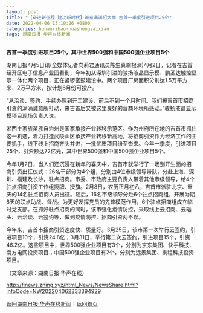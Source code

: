 ```yaml
---
layout: post
title: "【奋进新征程 建功新时代】诚意满满招大商 吉首一季度引进项目25个"
date: 2022-04-06 13:19:26 +0800
categories: hunanribao·huashengzaixian
tags: 湖南日报·华声在线新闻
---
```

<p><strong>吉首一季度引进项目25个，其中世界500强和中国500强企业项目5个</strong></p>
 <p>湖南日报4月5日讯(全媒体记者向莉君通讯员陈生真喻根深)4月2日，记者在吉首经开区电子信息产业园看到，今年初从深圳引进的骏扬液晶显示模、鹏圣达触控显示一体化两个项目，正在紧锣密鼓建设中。两个项目厂房面积分别达1.5万平方米、2万平方米，按计划6月份可投产。 </p>
 <p>“从洽谈、签约、手续办理到开工建设，前后不到一个月时间。我们被吉首市招商引资的满满诚意所打动，来吉首后又被这里良好的营商环境所感动。”骏扬液晶显示模项目现场负责人说。 </p>
 <p>湘西土家族苗族自治州是国家承接产业转移示范区。作为州府所在地的吉首市抓住这一机遇，着力打造武陵山区承接产业转移新高地，将招商引资作为经济工作的主要抓手，线下线上招商齐头并进，一批优质项目纷至沓来。今年一季度，引进项目25个，引资额达72亿元，其中世界500强和中国500强企业项目5个。 </p>
 <p>今年1月2日，当人们还沉浸在新年的喜庆中，吉首市就举行了一场别开生面的招商引资出征仪式：26名干部分为4个组，分别由4位市级领导带队，分赴上海、深圳、福建及长沙，驻点招商。市委、市政府主要负责人带着其他市级领导，给4个驻点招商引资工作组授牌、授旗。2月8日，农历正月初八，吉首市派驻北京、重庆的14名驻点招商人员出征。随后，16名市级领导分赴6个驻点招商组，开展为期8天的联点助战、督战。为更好发挥党员的先锋模范作用，6个驻点招商组成立临时党支部。在抓好驻点招商的同时，该市强化疫情防控，采取线上云招商、云碰头、云洽谈、云签约等，做到疫情防控、招商引资两不误。 </p>
 <p>今年来，吉首市招商引资速度快、质量好。3月25日，该市第一次举行云签约，引进项目10个，引资24.8亿；3月31日，举行第二次云签约，引进项目15个，引资46.2亿。这些项目中，世界500强企业项目有3个，分别为京东集团、快手科技、南方电网投资项目；中国500强企业项目有2个，分别为远景集团、携程科技投资项目。 </p><p class="em_media">（文章来源：湖南日报·华声在线）</p>

<http://finews.zning.xyz/html_News/NewsShare.html?infoCode=NW202204062333394929>

[返回湖南日报·华声在线新闻](//finews.withounder.com/category/hunanribao·huashengzaixian.html)｜[返回首页](//finews.withounder.com/)